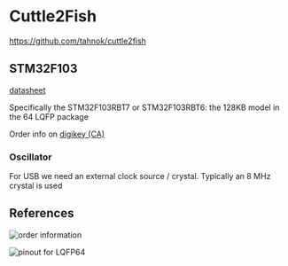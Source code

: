 # Cuttle2Fish

https://github.com/tahnok/cuttle2fish


## STM32F103

[datasheet](https://www.st.com/resource/en/datasheet/stm32f103c8.pdf)

Specifically the STM32F103RBT7 or STM32F103RBT6: the 128KB model in the 64 LQFP package

Order info on [digikey (CA)](https://www.digikey.ca/product-detail/en/stmicroelectronics/STM32F103RBT7/497-11526-ND/2035337)

### Oscillator

For USB we need an external clock source / crystal. Typically an 8 MHz crystal is used

## References

![order information](https://i.imgur.com/LTHdG1Q.png)

![pinout for LQFP64](https://i.imgur.com/edXdVsk.png)

